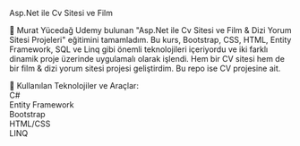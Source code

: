 Asp.Net ile Cv Sitesi ve Film

🚀 Murat Yücedağ Udemy bulunan "Asp.Net ile Cv Sitesi ve Film & Dizi Yorum Sitesi Projeleri" eğitimini tamamladım. Bu kurs, Bootstrap, CSS, HTML, Entity Framework, SQL ve Linq gibi önemli teknolojileri içeriyordu ve iki farklı dinamik proje üzerinde uygulamalı olarak işlendi. Hem bir CV sitesi hem de bir film & dizi yorum sitesi projesi geliştirdim. Bu repo ise CV projesine ait.

🔧 Kullanılan Teknolojiler ve Araçlar:<br>
C#<br>
Entity Framework<br>
Bootstrap<br>
HTML/CSS<br>
LINQ<br>
